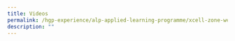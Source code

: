 ```yaml
---
title: Videos
permalink: /hgp-experience/alp-applied-learning-programme/xcell-zone-website/home/videos/
description: ""
---
```

